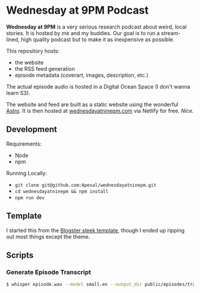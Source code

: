 # Wednesday at 9PM Podcast

**Wednesday at 9PM** is a very serious research podcast about weird, local stories. It is hosted by me and my buddies. Our goal is to run a stream-lined, high quality podcast but to make it as inexpensive as possible.

This repository hosts:
- the website
- the RSS feed generation
- episode metadata (coverart, images, description, etc.)

The actual episode audio is hosted in a Digital Ocean Space (I don't wanna learn S3).

The website and feed are built as a static website using the wonderful [Astro](https://astro.build/). It is then hosted at [wednesdayatninepm.com](https://wednesdayatninepm.com) via Netlify for free. *Nice.*

## Development

Requirements:
- Node
- npm

Running Locally:
- `git clone git@github.com:Apexal/wednesdayatninepm.git`
- `cd wednesdayatninepm && npm install`
- `npm run dev`

## Template

I started this from the [Blogster sleek template](https://astro.build/themes/details/blogster-sleek/), though I ended up ripping out most things except the theme.

## Scripts

### Generate Episode Transcript

```bash
$ whisper episode.wav --model small.en --output_dir public/episodes/transcripts/
```